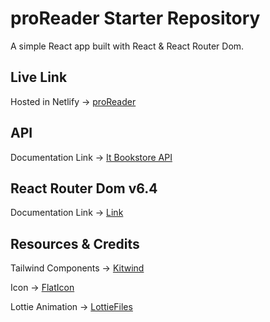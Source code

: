 # proReader Starter Repository

A simple React app built with React & React Router Dom.

## Live Link

Hosted in Netlify -> [proReader](https://pro-reader-starter.netlify.app/)

## API

Documentation Link -> [It Bookstore API](https://api.itbook.store/)

## React Router Dom v6.4

Documentation Link -> [Link](https://reactrouter.com/en/main/start/overview)

## Resources & Credits

Tailwind Components -> [Kitwind](https://kitwind.io/products/kometa/components)

Icon -> [FlatIcon](https://www.flaticon.com/)

Lottie Animation -> [LottieFiles](https://lottiefiles.com/featured)
